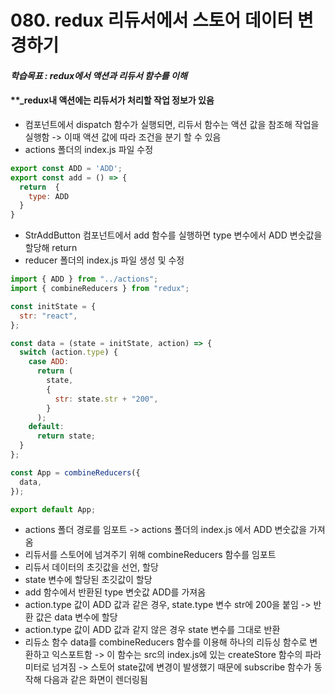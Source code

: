 # 080. redux 리듀서에서 스토어 데이터 변경하기

#### **_학습목표 : redux에서 액션과 리듀서 함수를 이해_**

#### **_redux내 액션에는 리듀서가 처리할 작업 정보가 있음  
  


-   컴포넌트에서 dispatch 함수가 실행되면, 리듀서 함수는 액션 값을 참조해 작업을 실행함 -> 이때 액션 값에 따라 조건을 분기 할 수 있음
-   actions 폴더의 index.js 파일 수정

```js
export const ADD = 'ADD';
export const add = () => {
  return  {
    type: ADD
  }
}
```

-   StrAddButton 컴포넌트에서 add 함수를 실행하면 type 변수에서 ADD 변숫값을 할당해 return
-   reducer 폴더의 index.js 파일 생성 및 수정

```js
import { ADD } from "../actions";
import { combineReducers } from "redux";

const initState = {
  str: "react",
};

const data = (state = initState, action) => {
  switch (action.type) {
    case ADD:
      return (
        state,
        {
          str: state.str + "200",
        }
      );
    default:
      return state;
  }
};

const App = combineReducers({
  data,
});

export default App;
```

-   actions 폴더 경로를 임포트 -> actions 폴더의 index.js 에서 ADD 변숫값을 가져옴
-   리듀서를 스토어에 넘겨주기 위해 combineReducers 함수를 임포트
-   리듀서 데이터의 초깃값을 선언, 할당
-   state 변수에 할당된 초깃값이 할당
-   add 함수에서 반환된 type 변숫값 ADD를 가져옴
-   action.type 값이 ADD 값과 같은 경우, state.type 변수 str에 200을 붙임 -> 반환 값은 data 변수에 할당
-   action.type 값이 ADD 값과 같지 않은 경우 state 변수를 그대로 반환
-   리듀소 함수 data를 combineReducers 함수를 이용해 하나의 리듀싱 함수로 변환하고 익스포트함 -> 이 함수는 src의 index.js에 있는 createStore 함수의 파라미터로 넘겨짐 -> 스토어 state값에 변경이 발생했기 때문에 subscribe 함수가 동작해 다음과 같은 화면이 렌더링됨

